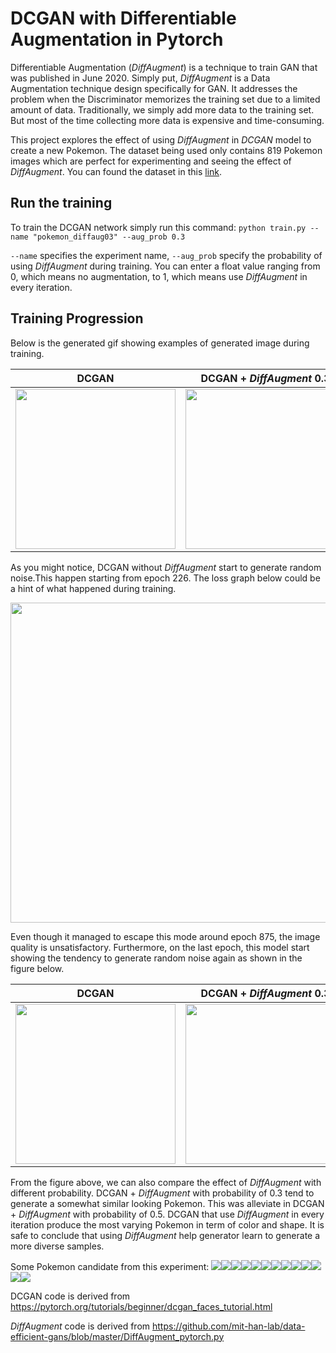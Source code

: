# DCGAN with Differentiable Augmentation in Pytorch

Differentiable Augmentation (*DiffAugment*) is a technique to train GAN that was published in June 2020.
Simply put, *DiffAugment* is a Data Augmentation technique design specifically for GAN. 
It addresses the problem when the Discriminator memorizes the training set due to a limited amount of data.
Traditionally, we simply add more data to the training set. 
But most of the time collecting more data is expensive and time-consuming.

This project explores the effect of using *DiffAugment* in *DCGAN* model to create a new Pokemon. 
The dataset being used only contains 819 Pokemon images which are perfect for experimenting and seeing the effect of *DiffAugment*.
You can found the dataset in this [link](https://www.kaggle.com/kvpratama/pokemon-images-dataset).

## Run the training

To train the DCGAN network simply run this command:
`python train.py --name "pokemon_diffaug03" --aug_prob 0.3`

`--name` specifies the experiment name, `--aug_prob` specify the probability of using *DiffAugment* during training.
You can enter a float value ranging from 0, which means no augmentation, to 1, which means use *DiffAugment* in every iteration.


## Training Progression
Below is the generated gif showing examples of generated image during training.

|DCGAN   	        |DCGAN + *DiffAugment* 0.3 	    |DCGAN + *DiffAugment* 0.5  	|DCGAN + *DiffAugment* 1
|---	            |---	            	        |---	                        |---	
|<img src="https://github.com/kvpratama/gan/blob/master/pokemon_dcgan/assets/progress.gif" width="256">|<img src="https://github.com/kvpratama/gan/blob/master/pokemon_dcgan/assets/progress_diffaug0.3.gif" width="256">|<img src="https://github.com/kvpratama/gan/blob/master/pokemon_dcgan/assets/progress_diffaug0.5.gif" width="256">|<img src="https://github.com/kvpratama/gan/blob/master/pokemon_dcgan/assets/progress_diffaug1.gif" width="256">|

As you might notice, DCGAN without *DiffAugment* start to generate random noise.This happen starting from epoch 226. 
The loss graph below could be a hint of what happened during training. 

<img src="https://github.com/kvpratama/gan/blob/master/pokemon_dcgan/assets/loss.jpg" width="512">

Even though it managed to escape this mode around epoch 875, the image quality is unsatisfactory. 
Furthermore, on the last epoch, this model start showing the tendency to generate random noise again as shown in the figure below.

|DCGAN   	        |DCGAN + *DiffAugment* 0.3 	    |DCGAN + *DiffAugment* 0.5  	|DCGAN + *DiffAugment* 1
|---	            |---	            	        |---	                        |---	
|<img src="https://github.com/kvpratama/gan/blob/master/pokemon_dcgan/assets/1000_dcgan.jpg" width="256">|<img src="https://github.com/kvpratama/gan/blob/master/pokemon_dcgan/assets/1000_dcgan_03.jpg" width="256">|<img src="https://github.com/kvpratama/gan/blob/master/pokemon_dcgan/assets/1000_dcgan_05.jpg" width="256">|<img src="https://github.com/kvpratama/gan/blob/master/pokemon_dcgan/assets/1000_dcgan_1.jpg" width="256">|

From the figure above, we can also compare the effect of *DiffAugment* with different probability.
DCGAN + *DiffAugment* with probability of 0.3 tend to generate a somewhat similar looking Pokemon. 
This was alleviate in DCGAN + *DiffAugment* with probability of 0.5. 
DCGAN that use *DiffAugment* in every iteration produce the most varying Pokemon in term of color and shape.
It is safe to conclude that using *DiffAugment* help generator learn to generate a more diverse samples.

Some Pokemon candidate from this experiment:
<img src="https://github.com/kvpratama/gan/blob/master/pokemon_dcgan/assets/candidates/9.jpeg"><img src="https://github.com/kvpratama/gan/blob/master/pokemon_dcgan/assets/candidates/57.jpeg"><img src="https://github.com/kvpratama/gan/blob/master/pokemon_dcgan/assets/candidates/58.jpeg"><img src="https://github.com/kvpratama/gan/blob/master/pokemon_dcgan/assets/candidates/59.jpeg"><img src="https://github.com/kvpratama/gan/blob/master/pokemon_dcgan/assets/candidates/225.jpeg"><img src="https://github.com/kvpratama/gan/blob/master/pokemon_dcgan/assets/candidates/278.jpeg"><img src="https://github.com/kvpratama/gan/blob/master/pokemon_dcgan/assets/candidates/279.jpeg"><img src="https://github.com/kvpratama/gan/blob/master/pokemon_dcgan/assets/candidates/449.jpeg"><img src="https://github.com/kvpratama/gan/blob/master/pokemon_dcgan/assets/candidates/590.jpeg"><img src="https://github.com/kvpratama/gan/blob/master/pokemon_dcgan/assets/candidates/641.jpeg"><img src="https://github.com/kvpratama/gan/blob/master/pokemon_dcgan/assets/candidates/777.jpeg"><img src="https://github.com/kvpratama/gan/blob/master/pokemon_dcgan/assets/candidates/939.jpeg"><img src="https://github.com/kvpratama/gan/blob/master/pokemon_dcgan/assets/candidates/993.jpeg">


DCGAN code is derived from https://pytorch.org/tutorials/beginner/dcgan_faces_tutorial.html

*DiffAugment* code is derived from https://github.com/mit-han-lab/data-efficient-gans/blob/master/DiffAugment_pytorch.py

